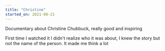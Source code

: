 ```yaml
---
title: "Christine"
started_on: 2021-08-21
---
```


Documentary about Christine Chubbuck, really good and inspiring

First time I watched it I didn't realize who it was about, I knew the story but not the name of the person. It made me think a lot
